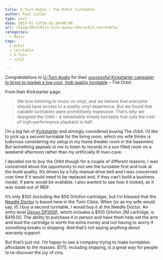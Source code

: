 ```yaml
---
title: U-Turn Audio – The Orbit Turntable
author: Paul Cutler
type: post
date: 2013-01-22T16:45:24+00:00
url: /blog/2013/01/u-turn-audio-the-orbit-turntable/
categories:
  - Music
tags:
  - Orbit
  - turntable
  - U-Turn
  - vinyl

---
```

Congratulations to [U-Turn Audio][1] for their [successful Kickstarter campaign to bring to market a low cost, high quality turntable][2] &#8211; The Orbit.

From their Kickstarter page:

> We love listening to music on vinyl, and we believe that everyone should have access to a quality vinyl experience. But we found that capable turntables were prohibitively expensive. That’s why we designed the Orbit – a remarkably simple turntable that cuts the cost of high-performance playback in half.

I&#8217;m a big fan of [Kickstarter][3] and strongly considered buying The Orbit. I&#8217;d like to pick up a second turntable for the living room, which my wife thinks is ludicrous considering my setup in my home theater room in the basement. But something appeals to me to listen to records in a sun filled room on a weekend afternoon rather than my artificially lit man-cave.

I decided not to buy the Orbit though for a couple of different reasons. I was concerned about the opportunity to not see the turntable first and look at the build quality. It&#8217;s driven by a fully manual drive belt and I was concerned over time if it would need to be replaced and, if they can&#8217;t build a business model, if parts would be available. I also wanted to see how it looked, as it was made out of MDF. 

It&#8217;s only $150 (including the $50 Ortofon cartridge), but I&#8217;m blessed that the [Needle Doctor][4] is based here in the Twin Cities. When (or as my wife would say, if) I buy a second turntable, I would buy it at the Needle Doctor. An entry level [Denon DP300F][5], which includes a $100 Ortofon 2M cartridge, is $419.00. The ability to purchase it in person and have them help set the arm and load the cartridge is worth the extra money and not having to worry if something breaks in shipping. And that&#8217;s not saying anything about warranty support.

But that&#8217;s just me. I&#8217;m happy to see a company trying to make turntables affordable to the masses. $175, including shipping, is a great way for people to re-discover the joy of viny.

 [1]: http://www.uturnaudio.com/
 [2]: http://www.kickstarter.com/projects/uturnaudio/the-orbit-turntable-0?ref=live
 [3]: http://www.kickstarter.com "Kickstarter"
 [4]: http://www.needledoctor.com "Needle Doctor"
 [5]: http://www.needledoctor.com/Denon-DP300F-with-2M-Red-Package?sc=2&category=46